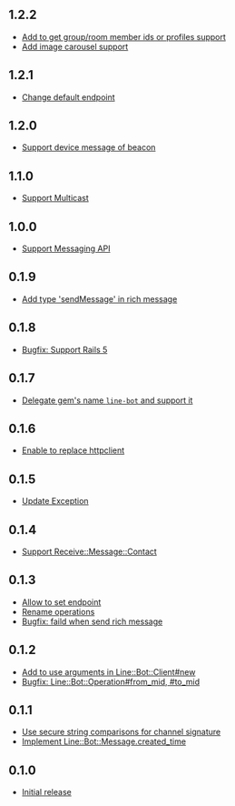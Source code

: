 1.2.2
-----
* [Add to get group/room member ids or profiles support](https://github.com/line/line-bot-sdk-ruby/pull/54)
* [Add image carousel support](https://github.com/line/line-bot-sdk-ruby/issue/56)

1.2.1
-----
* [Change default endpoint](https://github.com/line/line-bot-sdk-ruby/pull/53)

1.2.0
-----
* [Support device message of beacon](https://github.com/line/line-bot-sdk-ruby/pull/50)

1.1.0
-----
* [Support Multicast](https://github.com/line/line-bot-sdk-ruby/pull/46)

1.0.0
-----
* [Support Messaging API](https://github.com/line/line-bot-sdk-ruby/pull/38)

0.1.9
-----
* [Add type 'sendMessage' in rich message](https://github.com/line/line-bot-sdk-ruby/pull/34)

0.1.8
-----
* [Bugfix: Support Rails 5](https://github.com/line/line-bot-sdk-ruby/pull/30)

0.1.7
-----
* [Delegate gem's name `line-bot` and support it](https://github.com/line/line-bot-sdk-ruby/issues/26)

0.1.6
-----
* [Enable to replace httpclient](https://github.com/line/line-bot-sdk-ruby/pull/24)

0.1.5
-----
* [Update Exception](https://github.com/line/line-bot-sdk-ruby/pull/18)

0.1.4
-----
* [Support Receive::Message::Contact](https://github.com/line/line-bot-sdk-ruby/pull/16)

0.1.3
-----
* [Allow to set endpoint](https://github.com/line/line-bot-sdk-ruby/pull/11)
* [Rename operations](https://github.com/line/line-bot-sdk-ruby/pull/14)
* [Bugfix: faild when send rich message](https://github.com/line/line-bot-sdk-ruby/pull/15)

0.1.2
-----
* [Add to use arguments in Line::Bot::Client#new](https://github.com/line/line-bot-sdk-ruby/pull/7)
* [Bugfix: Line::Bot::Operation#from_mid, #to_mid](https://github.com/line/line-bot-sdk-ruby/pull/6)

0.1.1
-----
* [Use secure string comparisons for channel signature](https://github.com/line/line-bot-sdk-ruby/pull/2)
* [Implement Line::Bot::Message.created_time](https://github.com/line/line-bot-sdk-ruby/pull/3)

0.1.0
-----
* [Initial release](https://github.com/line/line-bot-sdk-ruby/commit/a91d8701db2127f7e0a701245391e3c38d08a35e)
